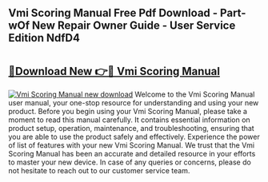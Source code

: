 ## Vmi Scoring Manual Free Pdf Download - Part-wOf New Repair Owner Guide - User Service Edition NdfD4

# <h2><a href="http://bc90003.oget.top/?id=Vmi+Scoring+Manual">🔗Download New 👉🔴 Vmi Scoring Manual</a></h2>

[![Vmi Scoring Manual new download](https://i.imgur.com/5g1atiW.png)](http://bc90003.oget.top/?id=Vmi+Scoring+Manual)
Welcome to the Vmi Scoring Manual user manual, your one-stop resource for understanding and using your new product. Before you begin using your Vmi Scoring Manual, please take a moment to read this manual carefully. It contains essential information on product setup, operation, maintenance, and troubleshooting, ensuring that you are able to use the product safely and effectively. Experience the power of list of features with your new Vmi Scoring Manual. We trust that the Vmi Scoring Manual has been an accurate and detailed resource in your efforts to master your new device. In case of any queries or concerns, please do not hesitate to reach out to our customer service team.
